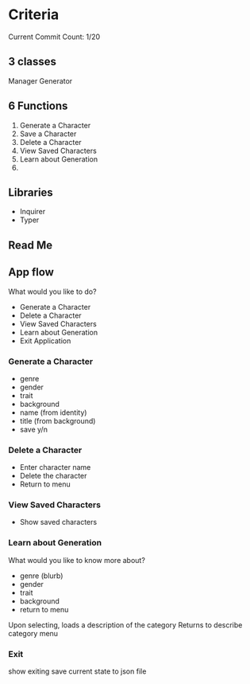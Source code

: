 # Criteria
Current Commit Count: 1/20

## 3 classes
Manager
Generator

## 6 Functions
1. Generate a Character
2. Save a Character
3. Delete a Character
4. View Saved Characters
5. Learn about Generation
6. 

## Libraries
- Inquirer
- Typer

## Read Me

## App flow
What would you like to do? 
- Generate a Character
- Delete a Character
- View Saved Characters
- Learn about Generation
- Exit Application

### Generate a Character
- genre
- gender
- trait
- background
- name (from identity)
- title (from background)
- save y/n

### Delete a Character
- Enter character name 
- Delete the character
- Return to menu

### View Saved Characters
- Show saved characters

### Learn about Generation
What would you like to know more about? 
- genre (blurb)
- gender
- trait
- background
- return to menu
 
Upon selecting, loads a description of the category
Returns to describe category menu

### Exit
show exiting
save current state to json file




